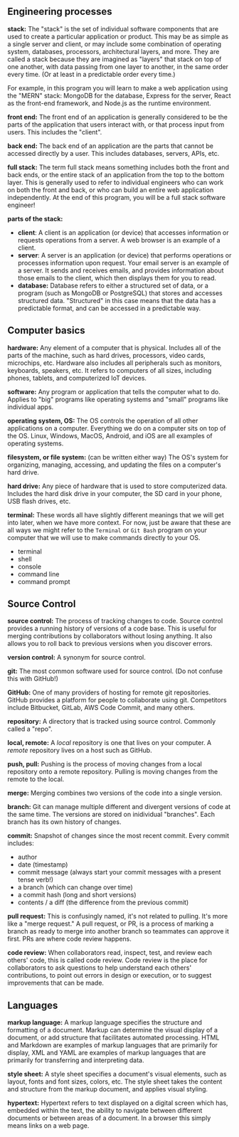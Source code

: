 ## Engineering processes

**stack:** The "stack" is the set of individual software components that are used to create a particular application or product. This may be as simple as a single server and client, or may include some combination of operating system, databases, processors, architectural layers, and more. They are called a stack because they are imagined as "layers" that stack on top of one another, with data passing from one layer to another, in the same order every time. (Or at least in a predictable order every time.)

For example, in this program you will learn to make a web application using the "MERN" stack: MongoDB for the database, Express for the server, React as the front-end framework, and Node.js as the runtime environment.

**front end:** The front end of an application is generally considered to be the parts of the application that users interact with, or that process input from users. This includes the "client".

**back end:** The back end of an application are the parts that cannot be accessed directly by a user. This includes databases, servers, APIs, etc.

**full stack:** The term full stack means something includes both the front and back ends, or the entire stack of an application from the top to the bottom layer. This is generally used to refer to individual engineers who can work on both the front and back, or who can build an entire web application independently. At the end of this program, you will be a full stack software engineer!

**parts of the stack:**

- **client**: A client is an application (or device) that accesses information or requests operations from a server. A web browser is an example of a client.
- **server**: A server is an application (or device) that performs operations or processes information upon request. Your email server is an example of a server. It sends and receives emails, and provides information about those emails to the client, which then displays them for you to read.
- **database:** Database refers to either a structured set of data, or a program (such as MongoDB or PostgreSQL) that stores and accesses structured data. "Structured" in this case means that the data has a predictable format, and can be accessed in a predictable way.

## Computer basics

**hardware:** Any element of a computer that is physical. Includes all of the parts of the machine, such as hard drives, processors, video cards, microchips, etc. Hardware also includes all peripherals such as monitors, keyboards, speakers, etc. It refers to computers of all sizes, including phones, tablets, and computerized IoT devices.

**software:** Any program or application that tells the computer what to do. Applies to "big" programs like operating systems and "small" programs like individual apps.

**operating system, OS:** The OS controls the operation of all other applications on a computer. Everything we do on a computer sits on top of the OS. Linux, Windows, MacOS, Android, and iOS are all examples of operating systems.

**filesystem, or file system:** (can be written either way) The OS's system for organizing, managing, accessing, and updating the files on a computer's hard drive.

**hard drive:** Any piece of hardware that is used to store computerized data. Includes the hard disk drive in your computer, the SD card in your phone, USB flash drives, etc.

**terminal:** These words all have slightly different meanings that we will get into later, when we have more context. For now, just be aware that these are all ways we might refer to the `Terminal` or `Git Bash` program on your computer that we will use to make commands directly to your OS.

- terminal
- shell
- console
- command line
- command prompt

## Source Control

**source control:** The process of tracking changes to code. Source control provides a running history of versions of a code base. This is useful for merging contributions by collaborators without losing anything. It also allows you to roll back to previous versions when you discover errors.

**version control:** A synonym for source control.

**git:** The most common software used for source control. (Do not confuse this with GitHub!)

**GitHub:** One of many providers of hosting for remote git repositories. GitHub provides a platform for people to collaborate using git. Competitors include Bitbucket, GitLab, AWS Code Commit, and many others.

**repository:** A directory that is tracked using source control. Commonly called a "repo".

**local, remote:** A _local_ repository is one that lives on your computer. A _remote_ repository lives on a host such as GitHub.

**push, pull:** Pushing is the process of moving changes from a local repository onto a remote repository. Pulling is moving changes from the remote to the local.

**merge:** Merging combines two versions of the code into a single version.

**branch:** Git can manage multiple different and divergent versions of code at the same time. The versions are stored on inidividual "branches". Each branch has its own history of changes.

**commit:** Snapshot of changes since the most recent commit. Every commit includes:

- author
- date (timestamp)
- commit message (always start your commit messages with a present tense verb!)
- a branch (which can change over time)
- a commit hash (long and short versions)
- contents / a diff (the difference from the previous commit)

**pull request:** This is confusingly named, it's not related to pulling. It's more like a "merge request." A pull request, or PR, is a process of marking a branch as ready to merge into another branch so teammates can approve it first. PRs are where code review happens.

**code review:** When collaborators read, inspect, test, and review each others' code, this is called code review. Code review is the place for collaborators to ask questions to help understand each others' contributions, to point out errors in design or execution, or to suggest improvements that can be made.

## Languages

**markup language:** A markup language specifies the structure and formatting of a document. Markup can determine the visual display of a document, or add structure that facilitates automated processing. HTML and Markdown are examples of markup languages that are primarily for display, XML and YAML are examples of markup languages that are primarily for transferring and interpreting data.

**style sheet:** A style sheet specifies a document's visual elements, such as layout, fonts and font sizes, colors, etc. The style sheet takes the content and structure from the markup document, and applies visual styling.

**hypertext:** Hypertext refers to text displayed on a digital screen which has, embedded within the text, the ability to navigate between different documents or between areas of a document. In a browser this simply means links on a web page.
